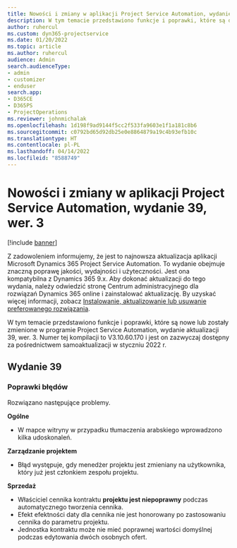 ```yaml
---
title: Nowości i zmiany w aplikacji Project Service Automation, wydanie 39, wer. 3
description: W tym temacie przedstawiono funkcje i poprawki, które są dostępne w programie Microsoft Dynamics 365 Project Service Automation, aktualizacja 39, V3.
author: ruhercul
ms.custom: dyn365-projectservice
ms.date: 01/20/2022
ms.topic: article
ms.author: ruhercul
audience: Admin
search.audienceType:
- admin
- customizer
- enduser
search.app:
- D365CE
- D365PS
- ProjectOperations
ms.reviewer: johnmichalak
ms.openlocfilehash: 1d198f9ad9144f5cc2f533fa9603e1f1a181c8b6
ms.sourcegitcommit: c0792bd65d92db25e0e8864879a19c4b93efb10c
ms.translationtype: HT
ms.contentlocale: pl-PL
ms.lasthandoff: 04/14/2022
ms.locfileid: "8588749"
---
```

# <a name="whats-new-or-changed-in-project-service-automation-update-release-39-v3"></a>Nowości i zmiany w aplikacji Project Service Automation, wydanie 39, wer. 3

[!include [banner](../includes/psa-now-project-operations.md)]

Z zadowoleniem informujemy, że jest to najnowsza aktualizacja aplikacji Microsoft Dynamics 365 Project Service Automation. To wydanie obejmuje znaczną poprawę jakości, wydajności i użyteczności. Jest ona kompatybilna z Dynamics 365 9.x. Aby dokonać aktualizacji do tego wydania, należy odwiedzić stronę Centrum administracyjnego dla rozwiązań Dynamics 365 online i zainstalować aktualizację. By uzyskać więcej informacji, zobacz [Instalowanie, aktualizowanie lub usuwanie preferowanego rozwiązania](/power-platform/admin/install-remove-preferred-solution).

W tym temacie przedstawiono funkcje i poprawki, które są nowe lub zostały zmienione w programie Project Service Automation, wydanie aktualizacji 39, wer. 3. Numer tej kompilacji to V3.10.60.170 i jest on zazwyczaj dostępny za pośrednictwem samoaktualizacji w styczniu 2022 r.

## <a name="update-release-39"></a>Wydanie 39

### <a name="bug-fixes"></a>Poprawki błędów

Rozwiązano następujące problemy.

**Ogólne**

- W mapce witryny w przypadku tłumaczenia arabskiego wprowadzono kilka udoskonaleń.

**Zarządzanie projektem**

- Błąd występuje, gdy menedżer projektu jest zmieniany na użytkownika, który już jest członkiem zespołu projektu.

**Sprzedaż**

- Właściciel cennika kontraktu **projektu jest niepoprawny** podczas automatycznego tworzenia cennika. 
- Efekt efektności daty dla cennika nie jest honorowany po zastosowaniu cennika do parametru projektu.
- Jednostka kontraktu może nie mieć poprawnej wartości domyślnej podczas edytowania dwóch osobnych ofert.
